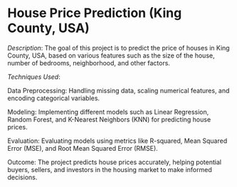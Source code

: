 # House Price Prediction (King County, USA)
*Description*: The goal of this project is to predict the price of houses in King County, USA, based on various features such as the size of the house, number of bedrooms, neighborhood, and other factors.

*Techniques Used*:

Data Preprocessing: Handling missing data, scaling numerical features, and encoding categorical variables.

Modeling: Implementing different models such as Linear Regression, Random Forest, and K-Nearest Neighbors (KNN) for predicting house prices.

Evaluation: Evaluating models using metrics like R-squared, Mean Squared Error (MSE), and Root Mean Squared Error (RMSE).

Outcome: The project predicts house prices accurately, helping potential buyers, sellers, and investors in the housing market to make informed decisions.

